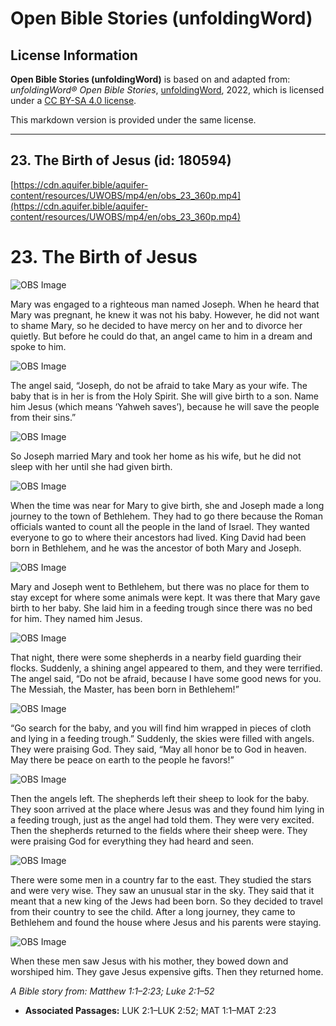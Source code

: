 # Open Bible Stories (unfoldingWord)

## License Information

**Open Bible Stories (unfoldingWord)** is based on and adapted from: _unfoldingWord® Open Bible Stories_, [unfoldingWord](https://unfoldingword.org/utw), 2022, which is licensed under a [CC BY-SA 4.0 license](https://creativecommons.org/licenses/by-sa/4.0/legalcode.en).

This markdown version is provided under the same license.



--------------------------------

## 23. The Birth of Jesus (id: 180594)

[https://cdn.aquifer.bible/aquifer-content/resources/UWOBS/mp4/en/obs_23_360p.mp4](https://cdn.aquifer.bible/aquifer-content/resources/UWOBS/mp4/en/obs_23_360p.mp4)

23\. The Birth of Jesus
=======================

![OBS Image](https://cdn.aquifer.bible/aquifer-content/resources/UWOBS/jpg/360px/obs-en-23-01.jpg)

Mary was engaged to a righteous man named Joseph. When he heard that Mary was pregnant, he knew it was not his baby. However, he did not want to shame Mary, so he decided to have mercy on her and to divorce her quietly. But before he could do that, an angel came to him in a dream and spoke to him.

![OBS Image](https://cdn.aquifer.bible/aquifer-content/resources/UWOBS/jpg/360px/obs-en-23-02.jpg)

The angel said, “Joseph, do not be afraid to take Mary as your wife. The baby that is in her is from the Holy Spirit. She will give birth to a son. Name him Jesus (which means ‘Yahweh saves’), because he will save the people from their sins.”

![OBS Image](https://cdn.aquifer.bible/aquifer-content/resources/UWOBS/jpg/360px/obs-en-23-03.jpg)

So Joseph married Mary and took her home as his wife, but he did not sleep with her until she had given birth.

![OBS Image](https://cdn.aquifer.bible/aquifer-content/resources/UWOBS/jpg/360px/obs-en-23-04.jpg)

When the time was near for Mary to give birth, she and Joseph made a long journey to the town of Bethlehem. They had to go there because the Roman officials wanted to count all the people in the land of Israel. They wanted everyone to go to where their ancestors had lived. King David had been born in Bethlehem, and he was the ancestor of both Mary and Joseph.

![OBS Image](https://cdn.aquifer.bible/aquifer-content/resources/UWOBS/jpg/360px/obs-en-23-05.jpg)

Mary and Joseph went to Bethlehem, but there was no place for them to stay except for where some animals were kept. It was there that Mary gave birth to her baby. She laid him in a feeding trough since there was no bed for him. They named him Jesus.

![OBS Image](https://cdn.aquifer.bible/aquifer-content/resources/UWOBS/jpg/360px/obs-en-23-06.jpg)

That night, there were some shepherds in a nearby field guarding their flocks. Suddenly, a shining angel appeared to them, and they were terrified. The angel said, “Do not be afraid, because I have some good news for you. The Messiah, the Master, has been born in Bethlehem!”

![OBS Image](https://cdn.aquifer.bible/aquifer-content/resources/UWOBS/jpg/360px/obs-en-23-07.jpg)

“Go search for the baby, and you will find him wrapped in pieces of cloth and lying in a feeding trough.” Suddenly, the skies were filled with angels. They were praising God. They said, “May all honor be to God in heaven. May there be peace on earth to the people he favors!”

![OBS Image](https://cdn.aquifer.bible/aquifer-content/resources/UWOBS/jpg/360px/obs-en-23-08.jpg)

Then the angels left. The shepherds left their sheep to look for the baby. They soon arrived at the place where Jesus was and they found him lying in a feeding trough, just as the angel had told them. They were very excited. Then the shepherds returned to the fields where their sheep were. They were praising God for everything they had heard and seen.

![OBS Image](https://cdn.aquifer.bible/aquifer-content/resources/UWOBS/jpg/360px/obs-en-23-09.jpg)

There were some men in a country far to the east. They studied the stars and were very wise. They saw an unusual star in the sky. They said that it meant that a new king of the Jews had been born. So they decided to travel from their country to see the child. After a long journey, they came to Bethlehem and found the house where Jesus and his parents were staying.

![OBS Image](https://cdn.aquifer.bible/aquifer-content/resources/UWOBS/jpg/360px/obs-en-23-10.jpg)

When these men saw Jesus with his mother, they bowed down and worshiped him. They gave Jesus expensive gifts. Then they returned home.

*A Bible story from: Matthew 1:1–2:23; Luke 2:1–52*

* **Associated Passages:** LUK 2:1–LUK 2:52; MAT 1:1–MAT 2:23

